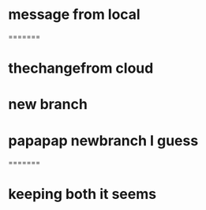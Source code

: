 
# message from local
=======
# thechangefrom cloud
# new branch

# papapap newbranch I guess
=======
# keeping both it seems

